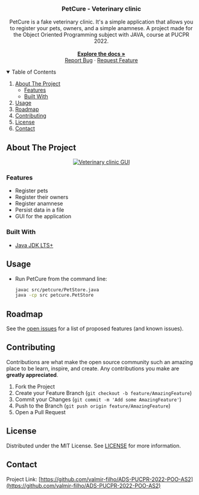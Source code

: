<br />
<p align="center">
  <h3 align="center">PetCure - Veterinary clinic</h3>

  <p align="center">
	PetCure is a fake veterinary clinic. It's a simple application that allows you to register your pets, owners, and a simple anamnese.
	A project made for the Object Oriented Programming subject with JAVA, course at PUCPR 2022.
    <br />
	<br />
    <a href="https://github.com/valmir-filho/ADS-PUCPR-2022-POO-AS2"><strong>Explore the docs »</strong></a>
    <br />
    <a href="https://github.com/valmir-filho/ADS-PUCPR-2022-POO-AS2/issue">Report Bug</a>
    ·
    <a href="https://github.com/valmir-filho/ADS-PUCPR-2022-POO-AS2/issues">Request Feature</a>
  </p>
</p>


<!-- TABLE OF CONTENTS -->
<details open="open">
  <summary>Table of Contents</summary>
  <ol>
    <li>
      <a href="#about-the-project">About The Project</a>
      <ul>
        <li><a href="#features">Features</a></li>
        <li><a href="#built-with">Built With</a></li>
      </ul>
    </li>
    <li><a href="#usage">Usage</a></li>
    <li><a href="#roadmap">Roadmap</a></li>
    <li><a href="#contributing">Contributing</a></li>
    <li><a href="#license">License</a></li>
    <li><a href="#contact">Contact</a></li>
  </ol>
</details>


<!-- ABOUT THE PROJECT -->
## About The Project

<div align="center">
  <a href="https://github.com/valmir-filho/ADS-PUCPR-2022-POO-AS2">
    <img src="images/gui.png" alt="Veterinary clinic GUI">
  </a>
</div>

### Features

* Register pets
* Register their owners
* Register anamnese
* Persist data in a file
* GUI for the application

### Built With

* [Java JDK LTS+](https://www.oracle.com/java/technologies/downloads/)

<!-- USAGE EXAMPLES -->
## Usage

* Run PetCure from the command line:

	```sh
  javac src/petcure/PetStore.java
  java -cp src petcure.PetStore
  ```

<!-- ROADMAP -->
## Roadmap

See the [open issues](https://github.com/valmir-filho/ADS-PUCPR-2022-POO-AS2/issues) for a list of proposed features (and known issues).


<!-- CONTRIBUTING -->
## Contributing

Contributions are what make the open source community such an amazing place to be learn, inspire, and create. Any contributions you make are **greatly appreciated**.

1. Fork the Project
2. Create your Feature Branch (`git checkout -b feature/AmazingFeature`)
3. Commit your Changes (`git commit -m 'Add some AmazingFeature'`)
4. Push to the Branch (`git push origin feature/AmazingFeature`)
5. Open a Pull Request

<!-- LICENSE -->
## License

Distributed under the MIT License. See [LICENSE](./LICENSE.md) for more information.

<!-- CONTACT -->
## Contact

Project Link: [https://github.com/valmir-filho/ADS-PUCPR-2022-POO-AS2](https://github.com/valmir-filho/ADS-PUCPR-2022-POO-AS2)
